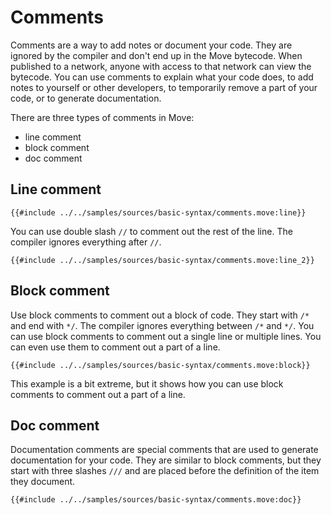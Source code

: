 # Comments

<!--

Chapter: Basic Syntax
Goal: Introduce comments.
Notes:
    - doc comments are used in docgen
    - only public members are documented
    - doc comments are placed in between attributes and the definition
    - doc comments are allowed for: modules, structs, functions, constants
    - give an example of how doc comments are translated
 -->

Comments are a way to add notes or document your code. They are ignored by the compiler and don't end up in the Move bytecode. When published to a network, anyone with access to that network can view the bytecode. You can use comments to explain what your code does, to add notes to yourself or other developers, to temporarily remove a part of your code, or to generate documentation. 

There are three types of comments in Move: 
- line comment
- block comment
- doc comment

## Line comment

```Move
{{#include ../../samples/sources/basic-syntax/comments.move:line}}
```

You can use double slash `//` to comment out the rest of the line. The compiler ignores everything after `//`.

```Move
{{#include ../../samples/sources/basic-syntax/comments.move:line_2}}
```

## Block comment

Use block comments to comment out a block of code. They start with `/*` and end with `*/`. The compiler ignores everything between `/*` and `*/`. You can use block comments to comment out a single line or multiple lines. You can even use them to comment out a part of a line.

```Move
{{#include ../../samples/sources/basic-syntax/comments.move:block}}
```
<!-- Might add why this might not be the best approach. Perhaps mention code might get to this point in development, but to clean up for easier maintenance. -->

This example is a bit extreme, but it shows how you can use block comments to comment out a part of a line.

## Doc comment

Documentation comments are special comments that are used to generate documentation for your code. They are similar to block comments, but they start with three slashes `///` and are placed before the definition of the item they document.

```Move
{{#include ../../samples/sources/basic-syntax/comments.move:doc}}
```

<!-- TODO: docgen, which members are in the documentation --> 
<!-- ^ Yes -->